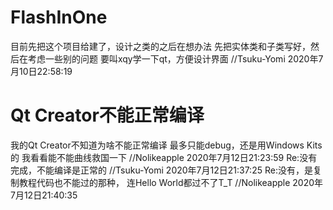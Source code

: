 # FlashInOne
目前先把这个项目给建了，设计之类的之后在想办法
先把实体类和子类写好，然后在考虑一些别的问题
要叫xqy学一下qt，方便设计界面
//Tsuku-Yomi 2020年7月10日22:58:19

# Qt Creator不能正常编译
我的Qt Creator不知道为啥不能正常编译
最多只能debug，还是用Windows Kits的
我看看能不能曲线救国一下
//Nolikeapple 2020年7月12日21:23:59
Re:没有完成，不能编译是正常的
//Tsuku-Yomi 2020年7月12日21:37:25
Re:没有，是复制教程代码也不能过的那种，
连Hello World都过不了T_T
//Nolikeapple 2020年7月12日21:40:35
